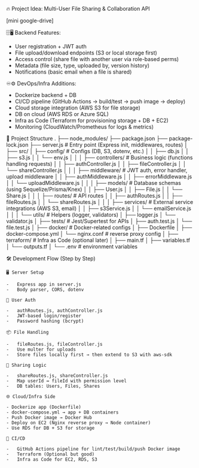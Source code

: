 🔥 Project Idea: Multi-User File Sharing & Collaboration API

[mini google-drive]

🗄️🖥️ Backend Features:

- User registration + JWT auth
- File upload/download endpoints (S3 or local storage first)
- Access control (share file with another user via role-based perms)
- Metadata (file size, type, uploaded by, version history)
- Notifications (basic email when a file is shared)

♾️⚙️ DevOps/Infra Additions:

- Dockerize backend + DB
- CI/CD pipeline (GitHub Actions → build/test → push image → deploy)
- Cloud storage integration (AWS S3 for file storage)
- DB on cloud (AWS RDS or Azure SQL)
- Infra as Code (Terraform for provisioning storage + DB + EC2)
- Monitoring (CloudWatch/Prometheus for logs & metrics)


📂 Project Structure
    .
    ├── node_modules/
    ├── package.json
    ├── package-lock.json
    ├── server.js                # Entry point (Express init, middlewares, routes)
    │
    ├── src/
    │   ├── config/               # Configs (DB, S3, dotenv, etc.)
    │   │   ├── db.js
    │   │   ├── s3.js
    │   │   └── env.js
    │   │
    │   ├── controllers/          # Business logic (functions handling requests)
    │   │   ├── authController.js
    │   │   ├── fileController.js
    │   │   └── shareController.js
    │   │
    │   ├── middleware/           # JWT auth, error handler, upload middleware
    │   │   ├── authMiddleware.js
    │   │   ├── errorMiddleware.js
    │   │   └── uploadMiddleware.js
    │   │
    │   ├── models/               # Database schemas (using Sequelize/Prisma/Knex)
    │   │   ├── User.js
    │   │   ├── File.js
    │   │   └── Share.js
    │   │
    │   ├── routes/               # API routes
    │   │   ├── authRoutes.js
    │   │   ├── fileRoutes.js
    │   │   └── shareRoutes.js
    │   │
    │   ├── services/             # External service integrations (AWS S3, email)
    │   │   ├── s3Service.js
    │   │   └── emailService.js
    │   │
    │   └── utils/                # Helpers (logger, validators)
    │       ├── logger.js
    │       └── validator.js
    │
    ├── tests/                    # Jest/Supertest for APIs
    │   ├── auth.test.js
    │   └── file.test.js
    │
    ├── docker/                   # Docker-related configs
    │   ├── Dockerfile
    │   ├── docker-compose.yml
    │   └── nginx.conf            # reverse proxy config
    │
    ├── terraform/                # Infra as Code (optional later)
    │   ├── main.tf
    │   ├── variables.tf
    │   └── outputs.tf
    │
    └── .env                      # environment variables



🛠️ Development Flow (Step by Step)


    🖥 Server Setup

    -   Express app in server.js
    -   Body parser, CORS, dotenv

    👤 User Auth

    -   authRoutes.js, authController.js 
    -   JWT-based login/register
    -   Password hashing (bcrypt)

    📦 File Handling

    -   fileRoutes.js, fileController.js
    -   Use multer for uploads
    -   Store files locally first → then extend to S3 with aws-sdk

    🧩 Sharing Logic

    -   shareRoutes.js, shareController.js
    -   Map userId ↔ fileId with permission level
    -   DB tables: Users, Files, Shares

    🌐 Cloud/Infra Side

    - Dockerize app (Dockerfile)
    - docker-compose.yml → app + DB containers
    - Push Docker image → Docker Hub
    - Deploy on EC2 (Nginx reverse proxy → Node container)
    - Use RDS for DB + S3 for storage
    
    🐋 CI/CD

    -   GitHub Actions pipeline for lint/test/build/push Docker image 
    -   Terraform (Optional but good)
    -   Infra as Code for EC2, RDS, S3
